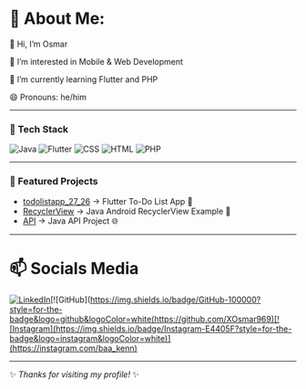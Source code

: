 # 💫 About Me:

👋 Hi, I’m Osmar  

👀 I’m interested in Mobile & Web Development  

🌱 I’m currently learning Flutter and PHP

😄 Pronouns: he/him  

---

### 🔧 Tech Stack
![Java](https://img.shields.io/badge/Java-ED8B00?style=for-the-badge&logo=openjdk&logoColor=white)
![Flutter](https://img.shields.io/badge/Flutter-02569B?style=for-the-badge&logo=flutter&logoColor=white)
![CSS](https://img.shields.io/badge/CSS3-1572B6?style=for-the-badge&logo=css3&logoColor=white)
![HTML](https://img.shields.io/badge/HTML5-E34F26?style=for-the-badge&logo=html5&logoColor=white)
![PHP](https://img.shields.io/badge/PHP-777BB4?style=for-the-badge&logo=php&logoColor=white)

---

### 📌 Featured Projects
- [todolistapp_27_26](https://github.com/XOsmar969/todolistapp_27_26) → Flutter To-Do List App 📱  
- [RecyclerView](https://github.com/XOsmar969/RecyclerView) → Java Android RecyclerView Example 📂  
- [API](https://github.com/XOsmar969/API) → Java API Project 🌐  

---

# 📫 Socials Media

[![LinkedIn](https://img.shields.io/badge/LinkedIn-0077B5?style=for-the-badge&logo=linkedin&logoColor=white)](https://www.linkedin.com/in/osmar-ghalib-albani-764926383)[![GitHub](https://img.shields.io/badge/GitHub-100000?style=for-the-badge&logo=github&logoColor=white(https://github.com/XOsmar969)[![Instagram](https://img.shields.io/badge/Instagram-E4405F?style=for-the-badge&logo=instagram&logoColor=white)](https://instagram.com/baa_kenn)

---
✨ *Thanks for visiting my profile!* ✨
